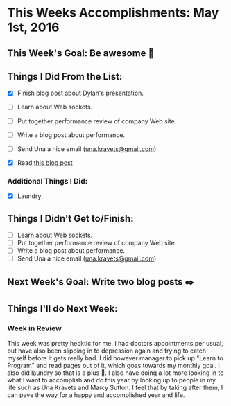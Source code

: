 # This Weeks Accomplishments: May 1st, 2016

## This Week's Goal: Be awesome :tada:

## Things I Did From the List:
- [x] Finish blog post about Dylan's presentation.
- [ ] Learn about Web sockets.
- [ ] Put together performance review of company Web site.
- [ ] Write a blog post about performance.
- [ ] Send Una a nice email (una.kravets@gmail.com)
- [x] Read [this blog post](http://una.github.io/personal-goals-guide)


### Additional Things I Did:
- [x] Laundry

## Things I Didn't Get to/Finish:
- [ ] Learn about Web sockets.
- [ ] Put together performance review of company Web site.
- [ ] Write a blog post about performance.
- [ ] Send Una a nice email (una.kravets@gmail.com)

## Next Week's Goal: Write two blog posts :black_nib:

## Things I'll do Next Week:

### Week in Review
This week was pretty hecktic for me. I had doctors appointments per usual, but have also been slipping in to depression again and trying to catch myself before it gets really bad. I did however manager to pick up "Learn to Program" and read pages out of it, which goes towards my monthly goal. I also did laundry so that is a plus :facepunch:. I also have doing a lot more looking in to what I want to accomplish and do this year by looking up to people in my life such as Una Kravets and Marcy Sutton. I feel that by taking after them, I can pave the way for a happy and accomplished year and life.
